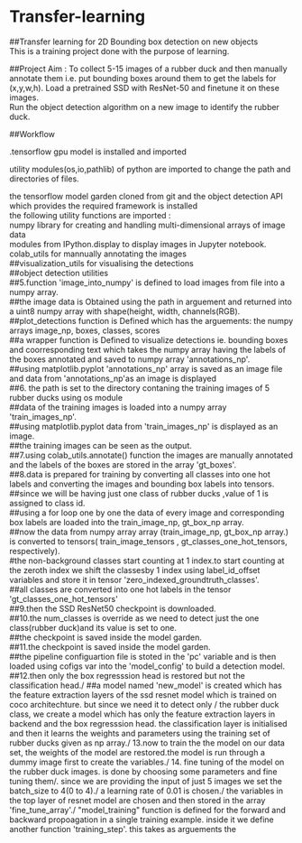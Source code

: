 # Transfer-learning

##Transfer learning for 2D Bounding box detection on new objects	
This is a training project done with the purpose of learning.

##Project Aim :
To collect 5-15 images of a rubber duck and then manually annotate them i.e. put bounding boxes around them to get the labels for (x,y,w,h).
Load a pretrained SSD with ResNet-50 and finetune it on these images.  	
Run the object detection algorithm on a new image to identify the rubber duck.

##Workflow

.tensorflow gpu model is installed and imported

utility modules(os,io,pathlib) of python are imported to change the path and directories of files.

the tensorflow model garden cloned from git and  the object detection API which provides the required framework is installed<br>
the following utility functions are imported :<br>
numpy  library for creating and handling multi-dimensional arrays of image data<br>
modules from IPython.display to display images in Jupyter notebook.<br>
colab_utils for mannually annotating the images<br>
##visualization_utils for visualising the detections<br>
##object detection utilities<br>
##5.function 'image_into_numpy' is defined to load images from file into a numpy array.<br>
##the image data is Obtained using the path in arguement and returned into a uint8 numpy array with shape(height, width, channels(RGB).<br>
##plot_detections function is Defined which has the arguements: the numpy arrays image_np, boxes, classes,   scores<br>
##a wrapper function is Defined  to visualize detections ie. bounding boxes and coorresponding text which takes the numpy array having the labels of the boxes annotated and saved  to numpy array 'annotations_np'.<br>
##using matplotlib.pyplot 'annotations_np' array is saved as an image file and data from 'annotations_np'as an image is displayed <br>
##6. the path is set to the directory contaning the training images of 5 rubber ducks using os module<br>
##data of the training images is loaded into a numpy array 'train_images_np'.<br>
##using matplotlib.pyplot data  from 'train_images_np' is displayed as an image.<br>
##the training images can be seen as the output.<br>
##7.using colab_utils.annotate() function the images are manually annotated and the labels of the boxes are stored in the array 'gt_boxes'.<br>
##8.data is prepared  for training by converting all classes into one hot labels and converting the images and bounding box labels into tensors.<br>
##since we will be having just one class of rubber ducks ,value of 1 is assigned to class id.<br>
##using a for loop one by one the data of every image and corresponding box labels are loaded into the train_image_np, gt_box_np array.<br>
##now the data from numpy array array (train_image_np, gt_box_np array.) is converted to tensors( train_image_tensors , gt_classes_one_hot_tensors, respectively).<br>
#the non-background classes start counting at 1 index.to start counting at the zeroth index we shift the classesby 1 index using label_id_offset variables and store it in tensor 'zero_indexed_groundtruth_classes'.<br>
##all classes  are converted into one hot labels in the tensor 'gt_classes_one_hot_tensors'<br>
##9.then the SSD ResNet50 checkpoint is downloaded.<br>
##10.the num_classes is override as we need to detect just the one class(rubber duck)and its value is set to one.<br>
##the checkpoint is saved inside the model garden.<br>
##11.the checkpoint is saved inside the model garden.<br>
##the pipeline configuartion file is stoted in  the 'pc' variable and is then loaded using cofigs var into the 'model_config' to build a detection model.
##12.then only the box regresssion head is restored but not the classification head./
##a model named 'new_model' is created which has the feature extraction layers of the ssd resnet model which is trained on coco architechture. but since we need it to detect only /
the rubber duck class, we create a model which has only the feature extraction layers in backend and the box regresssion head. the classification layer is initialised and then it learns the weights and parameters using the training set of rubber ducks given as np array./
13.now to train the the model on our data set, the weights of the model are restored.the model is run through a dummy image first to create the variables./
14. fine tuning of the model on the rubber duck images. is done by choosing some parameters and fine tuning them/.
since we are providing the input of just 5 images we set the batch_size to 4(0 to 4)./
a learning rate of 0.01 is chosen./
the variables in the top layer of resnet model are chosen and then stored in the array 'fine_tune_array'./
"model_training" function is defined for the forward and backward propoagation in a single training example. inside it we define another function 'training_step'. this takes as arguements the 

  


  
  
    

  
